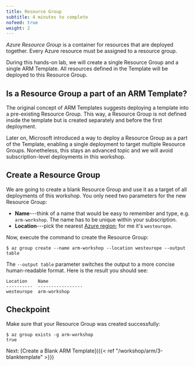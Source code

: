 ```yaml
---
title: Resource Group
subtitle: 4 minutes to complete
nofeed: true
weight: 2
---
```


*Azure Resource Group* is a container for resources that are deployed together. Every Azure resource must be assigned to a resource group.

During this hands-on lab, we will create a single Resource Group and a single ARM Template. All resources defined in the Template will be deployed to this Resource Group.

## Is a Resource Group a part of an ARM Template?

The original concept of ARM Templates suggests deploying a template into a pre-existing Resource Group. This way, a Resource Group is not defined inside the template but is created separately and before the first deployment.

Later on, Microsoft introduced a way to deploy a Resource Group as a part of the Template, enabling a single deployment to target multiple Resource Groups. Nonetheless, this stays an advanced topic and we will avoid subscription-level deployments in this workshop.

## Create a Resource Group

We are going to create a blank Resource Group and use it as a target of all deployments of this workshop. You only need two parameters for the new Resource Group:

- **Name**---think of a name that would be easy to remember and type, e.g. `arm-workshop`. The name has to be unique within your subscription.
- **Location**---pick the nearest [Azure region](https://azure.microsoft.com/global-infrastructure/regions/); for me it's `westeurope`.

Now, execute the command to create the Resource Group:

```
$ az group create --name arm-workshop --location westeurope --output table
```

The `--output table` parameter switches the output to a more concise human-readable format. Here is the result you should see:

```
Location    Name
----------  -----------------
westeurope  arm-workshop
```

## Checkpoint

Make sure that your Resource Group was created successfully:

```
$ az group exists -g arm-workshop
true
```

Next: [Create a Blank ARM Template]({{< ref "/workshop/arm/3-blanktemplate" >}})